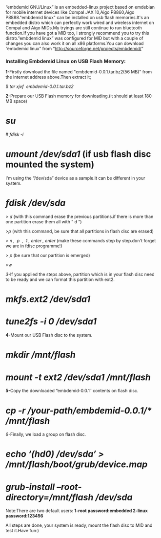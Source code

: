 <html><body><p>“embdemid GNU/Linux” is an embedded-linux project based on emdebian for mobile internet devices like Compal JAX 10,Aigo P8860,Aigo P8888."embdemid linux" can be installed on usb flash memories.It's an embedded distro which can perfectly work wired and wireless internet on Compal and Aigo MIDs.My tryings are still continue to run bluetooth function.If you have got a MID too, i strongly recommend you to try this distro.”embdemid linux” was configured for MID but with a couple of changes you can also work it on all x86 platforms.You can download ”embdemid linux” from “<a href="http://sourceforge.net/projects/embdemid/" target="_blank">http://sourceforge.net/projects/embdemid/</a>”
</p><h3>Installing Embdemid Linux on USB Flash Memory:</h3>
<strong>1-</strong>Firstly download the file named "embdemid-0.0.1.tar.bz2(56 MB)" from the internet address above.Then extract it;

$ <em>tar xjvf  embdemid-0.0.1.tar.bz2</em>

<strong>2-</strong>Prepare our USB Flash memory for downloading.(it should at least 180 MB space)

# <em>su</em>

#<em> fdisk -l</em>

# <em>umount /dev/sda1</em> (if usb flash disc mounted the system)

I'm using the “/dev/sda” device as a sample.It can be different in your system.

# <em>fdisk /dev/sda</em>

<em>&gt; d </em>(with this command erase the previous partitions.if there is more than one partition erase them all with ” d ”)


<em>&gt;p</em> (with this command, be sure that all partitions in flash disc are erased)


<em>&gt; n ,  p  ,  1 , enter , enter</em> (make these commands step by step.don't forget we are in fdisc programme!)

<em>&gt; p </em>(be sure that our partition is emerged)

<em>&gt;w</em>



<em>3-</em>If you applied the steps above, partition which is in your flash disc need to be ready and we can format this partition with ext2.

# <em>mkfs.ext2 /dev/sda1</em>

# <em>tune2fs -i 0 /dev/sda1</em>


<strong>4-</strong>Mount our USB Flash disc to the system.

# <em>mkdir /mnt/flash</em>

# <em>mount -t ext2 /dev/sda1 /mnt/flash</em>


<strong>5-</strong>Copy the downloaded “embdemid-0.0.1″ contents on flash disc.

# <em>cp -r /your-path/embdemid-0.0.1/* /mnt/flash</em>



<em>6-</em>Finally, we load a group on flash disc.

# <em>echo ‘(hd0) /dev/sda’ &gt; /mnt/flash/boot/grub/device.map</em>

# <em>grub-install –root-directory=/mnt/flash /dev/sda</em>

Note:There are two default users:
<strong>1-root
password:embedded
2-linux
password:123456</strong>

All steps are done, your system is ready, mount the flash disc to MID and test it.Have fun:)</body></html>